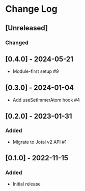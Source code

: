 # Change Log

## [Unreleased]

### Changed

## [0.4.0] - 2024-05-21

- Module-first setup #9

## [0.3.0] - 2024-01-04

- Add useSetImmerAtom hook #4

## [0.2.0] - 2023-01-31

### Added

- Migrate to Jotai v2 API #1

## [0.1.0] - 2022-11-15

### Added

- Initial release
